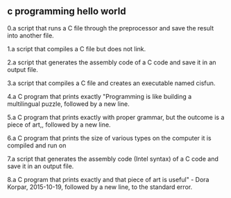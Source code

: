 ## c programming hello world

0.a script that runs a C file through the preprocessor and save the result into another file.

1.a script that compiles a C file but does not link.

2.a script that generates the assembly code of a C code and save it in an output file.

3.a script that compiles a C file and creates an executable named cisfun.

4.a C program that prints exactly "Programming is like building a multilingual puzzle, followed by a new line.

5.a C program that prints exactly with proper grammar, but the outcome is a piece of art,, followed by a new line.

6.a C program that prints the size of various types on the computer it is compiled and run on

7.a script that generates the assembly code (Intel syntax) of a C code and save it in an output file.

8.a C program that prints exactly and that piece of art is useful" - Dora Korpar, 2015-10-19, followed by a new line, to the standard error.
